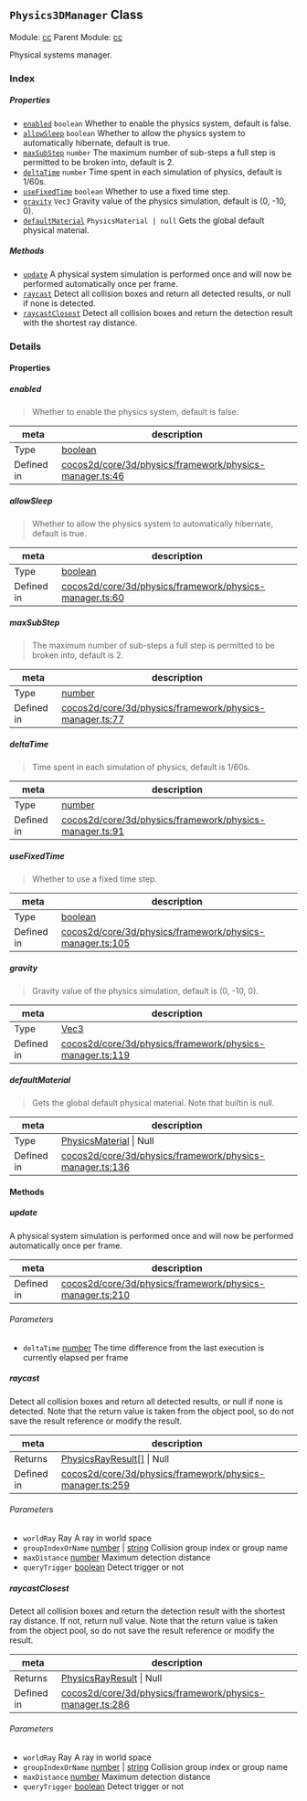 ## `Physics3DManager` Class



Module: [cc](../modules/cc.md)
Parent Module: [cc](../modules/cc.md)


Physical systems manager.



### Index

##### Properties

  - [`enabled`](#enabled) `boolean` Whether to enable the physics system, default is false.
  - [`allowSleep`](#allowsleep) `boolean` Whether to allow the physics system to automatically hibernate, default is true.
  - [`maxSubStep`](#maxsubstep) `number` The maximum number of sub-steps a full step is permitted to be broken into, default is 2.
  - [`deltaTime`](#deltatime) `number` Time spent in each simulation of physics, default is 1/60s.
  - [`useFixedTime`](#usefixedtime) `boolean` Whether to use a fixed time step.
  - [`gravity`](#gravity) `Vec3` Gravity value of the physics simulation, default is (0, -10, 0).
  - [`defaultMaterial`](#defaultmaterial) `PhysicsMaterial | null` Gets the global default physical material.



##### Methods

  - [`update`](#update) A physical system simulation is performed once and will now be performed automatically once per frame.
  - [`raycast`](#raycast) Detect all collision boxes and return all detected results, or null if none is detected.
  - [`raycastClosest`](#raycastclosest) Detect all collision boxes and return the detection result with the shortest ray distance.



### Details


#### Properties


##### enabled

> Whether to enable the physics system, default is false.

| meta | description |
|------|-------------|
| Type | <a href="https://developer.mozilla.org/en/JavaScript/Reference/Global_Objects/Boolean" class="crosslink external" target="_blank">boolean</a> |
| Defined in | [cocos2d/core/3d/physics/framework/physics-manager.ts:46](https://github.com/cocos-creator/engine/blob/5a29bc48b8b66d479bb93d92e64418ce8a7c0f34/cocos2d/core/3d/physics/framework/physics-manager.ts#L46) |



##### allowSleep

> Whether to allow the physics system to automatically hibernate, default is true.

| meta | description |
|------|-------------|
| Type | <a href="https://developer.mozilla.org/en/JavaScript/Reference/Global_Objects/Boolean" class="crosslink external" target="_blank">boolean</a> |
| Defined in | [cocos2d/core/3d/physics/framework/physics-manager.ts:60](https://github.com/cocos-creator/engine/blob/5a29bc48b8b66d479bb93d92e64418ce8a7c0f34/cocos2d/core/3d/physics/framework/physics-manager.ts#L60) |



##### maxSubStep

> The maximum number of sub-steps a full step is permitted to be broken into, default is 2.

| meta | description |
|------|-------------|
| Type | <a href="https://developer.mozilla.org/en/JavaScript/Reference/Global_Objects/Number" class="crosslink external" target="_blank">number</a> |
| Defined in | [cocos2d/core/3d/physics/framework/physics-manager.ts:77](https://github.com/cocos-creator/engine/blob/5a29bc48b8b66d479bb93d92e64418ce8a7c0f34/cocos2d/core/3d/physics/framework/physics-manager.ts#L77) |



##### deltaTime

> Time spent in each simulation of physics, default is 1/60s.

| meta | description |
|------|-------------|
| Type | <a href="https://developer.mozilla.org/en/JavaScript/Reference/Global_Objects/Number" class="crosslink external" target="_blank">number</a> |
| Defined in | [cocos2d/core/3d/physics/framework/physics-manager.ts:91](https://github.com/cocos-creator/engine/blob/5a29bc48b8b66d479bb93d92e64418ce8a7c0f34/cocos2d/core/3d/physics/framework/physics-manager.ts#L91) |



##### useFixedTime

> Whether to use a fixed time step.

| meta | description |
|------|-------------|
| Type | <a href="https://developer.mozilla.org/en/JavaScript/Reference/Global_Objects/Boolean" class="crosslink external" target="_blank">boolean</a> |
| Defined in | [cocos2d/core/3d/physics/framework/physics-manager.ts:105](https://github.com/cocos-creator/engine/blob/5a29bc48b8b66d479bb93d92e64418ce8a7c0f34/cocos2d/core/3d/physics/framework/physics-manager.ts#L105) |



##### gravity

> Gravity value of the physics simulation, default is (0, -10, 0).

| meta | description |
|------|-------------|
| Type | <a href="../classes/Vec3.html" class="crosslink">Vec3</a> |
| Defined in | [cocos2d/core/3d/physics/framework/physics-manager.ts:119](https://github.com/cocos-creator/engine/blob/5a29bc48b8b66d479bb93d92e64418ce8a7c0f34/cocos2d/core/3d/physics/framework/physics-manager.ts#L119) |



##### defaultMaterial

> Gets the global default physical material. Note that builtin is null.

| meta | description |
|------|-------------|
| Type | <a href="../classes/PhysicsMaterial.html" class="crosslink">PhysicsMaterial</a> &#124; Null |
| Defined in | [cocos2d/core/3d/physics/framework/physics-manager.ts:136](https://github.com/cocos-creator/engine/blob/5a29bc48b8b66d479bb93d92e64418ce8a7c0f34/cocos2d/core/3d/physics/framework/physics-manager.ts#L136) |






<!-- Method Block -->
#### Methods


##### update

A physical system simulation is performed once and will now be performed automatically once per frame.

| meta | description |
|------|-------------|
| Defined in | [cocos2d/core/3d/physics/framework/physics-manager.ts:210](https://github.com/cocos-creator/engine/blob/5a29bc48b8b66d479bb93d92e64418ce8a7c0f34/cocos2d/core/3d/physics/framework/physics-manager.ts#L210) |

###### Parameters
- `deltaTime` <a href="https://developer.mozilla.org/en/JavaScript/Reference/Global_Objects/Number" class="crosslink external" target="_blank">number</a> The time difference from the last execution is currently elapsed per frame


##### raycast

Detect all collision boxes and return all detected results, or null if none is detected. Note that the return value is taken from the object pool, so do not save the result reference or modify the result.

| meta | description |
|------|-------------|
| Returns | <a href="../classes/PhysicsRayResult.html" class="crosslink">PhysicsRayResult[]</a> &#124; Null 
| Defined in | [cocos2d/core/3d/physics/framework/physics-manager.ts:259](https://github.com/cocos-creator/engine/blob/5a29bc48b8b66d479bb93d92e64418ce8a7c0f34/cocos2d/core/3d/physics/framework/physics-manager.ts#L259) |

###### Parameters
- `worldRay` Ray A ray in world space
- `groupIndexOrName` <a href="https://developer.mozilla.org/en/JavaScript/Reference/Global_Objects/Number" class="crosslink external" target="_blank">number</a> &#124; <a href="https://developer.mozilla.org/en/JavaScript/Reference/Global_Objects/String" class="crosslink external" target="_blank">string</a> Collision group index or group name
- `maxDistance` <a href="https://developer.mozilla.org/en/JavaScript/Reference/Global_Objects/Number" class="crosslink external" target="_blank">number</a> Maximum detection distance
- `queryTrigger` <a href="https://developer.mozilla.org/en/JavaScript/Reference/Global_Objects/Boolean" class="crosslink external" target="_blank">boolean</a> Detect trigger or not


##### raycastClosest

Detect all collision boxes and return the detection result with the shortest ray distance. If not, return null value. Note that the return value is taken from the object pool, so do not save the result reference or modify the result.

| meta | description |
|------|-------------|
| Returns | <a href="../classes/PhysicsRayResult.html" class="crosslink">PhysicsRayResult</a> &#124; Null 
| Defined in | [cocos2d/core/3d/physics/framework/physics-manager.ts:286](https://github.com/cocos-creator/engine/blob/5a29bc48b8b66d479bb93d92e64418ce8a7c0f34/cocos2d/core/3d/physics/framework/physics-manager.ts#L286) |

###### Parameters
- `worldRay` Ray A ray in world space
- `groupIndexOrName` <a href="https://developer.mozilla.org/en/JavaScript/Reference/Global_Objects/Number" class="crosslink external" target="_blank">number</a> &#124; <a href="https://developer.mozilla.org/en/JavaScript/Reference/Global_Objects/String" class="crosslink external" target="_blank">string</a> Collision group index or group name
- `maxDistance` <a href="https://developer.mozilla.org/en/JavaScript/Reference/Global_Objects/Number" class="crosslink external" target="_blank">number</a> Maximum detection distance
- `queryTrigger` <a href="https://developer.mozilla.org/en/JavaScript/Reference/Global_Objects/Boolean" class="crosslink external" target="_blank">boolean</a> Detect trigger or not




